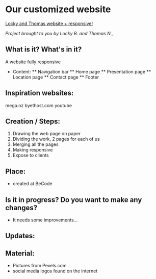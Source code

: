  
 

# Our customized website

[Locky and Thomas website + responsive!](https://lockybounty.github.io/recap-html-css/)

_Project brought to you by Locky B. and Thomas N.,_

## What is it? What's in it?

A website fully responsive

* Content:
** Navigation bar
** Home page
** Presentation page
** Location page
** Contact page
** Footer

## Inspiration websites:

mega.nz
byethost.com
youtube

## Creation / Steps:

1. Drawing the web page on paper
2. Dividing the work, 2 pages for each of us
3. Merging all the pages
4. Making responsive
5. Expose to clients

## Place: 

* created at BeCode

## Is it in progress? Do you want to make any changes? 

* It needs some improvements...

## Updates:

## Material:

* Pictures from Pexels.com
* social media logos found on the internet


